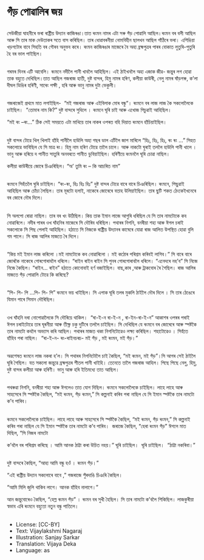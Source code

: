 # গঁড় পোৱালিৰ জয়

##
সেউজীয়া ঘাহনীৰে ভৰা ৰাষ্ট্রীয় উদ্যান কাজিৰঙা।তাত ৰংমন নামৰ এটা সৰু গঁড় পোৱালি আছিল।ৰংমন বৰ বলী আছিল আৰু সি তাৰ মাক দেউতাকৰ সতে বাস কৰিছিল। তাৰ ধোৱাবৰনীয়া নোমবিহীন ছালখন আছিল গাঁঠিৰে ভৰা। এশিঙিয়া খড়গটোৰ বাবে সিহতি বৰ গৌৰব অনুভব কৰে। ৰংমন কাজিৰঙাৰ মাজেৰে বৈ অহা ব্রহ্মপুত্রৰ পাৰৰ বোকাত লুতুৰি-পুতুৰি হৈ বৰ ভাল পাইছিল। 

##
গৰমৰ দিনৰ এটি আবেলি। ৰংমনে নদীলৈ পানী খাবলৈ আহিছিল। এই ঠাইখনলৈ অহা এজাক জীৱ- জন্তুৰ লগ হোৱা তাক বহুতে দেখিছিল।তাত আছিল গজৰাজ হাতী, দুষ্ট বান্দৰ, হিমু নামৰ হৰিণ, কলীয়া কাউৰী, নেলু নামৰ ষাঁড়গৰু, ক’লা দীঘল ডিঙিৰ হৰিণী, সাৰেং পক্ষী , হৰি আৰু ভানু নামৰ দুটা ভেকুলী। 

##
গজৰাজেই প্রথমে মাত লগাইছিল-  “মই গজৰাজ আৰু এইবিলাক মোৰ বন্ধু“। ৰংমনে বৰ লাজ লাজ কৈ সকলোলৈকে চাইছিল।  “তোমাৰ নাম কি?” দুষ্ট বান্দৰে সুধিলে । ৰংমনে ঘূৰি চাই আৰু এখোজ পিচুৱাই আহিছিল। 

“মই ৰং –ৰং...” ঠিক সেই সময়তে এটা মাখিয়ে তাৰ নাকৰ ওপৰত বহি দিয়াত ৰংমনে হাঁচিয়াইছিল। 

##
দুষ্ট বান্দৰ টোৱে খিল্ খিলাই হাঁহি পানীলৈ হাউলি অহা গছৰ ডাল এটিলৈ জাপ মাৰিলে “হিঃ, হিঃ, হিঃ, ৰং ৰং ...” সিহত সকলোৱে ভাবিছিল যে সি মাত্র ৰং। হিমু নাম হৰিণ টোৱে তালৈ চালে। আৰু নাকটো ঘুৰাই তললৈ হাউলি পানী খালে । ভানু আৰু হৰিয়ে দ পানীত সাতুৰি অনবৰতে পানীত ডুবিয়াইছিল। হৰিণীয়ে ৰংমনলৈ ঘূৰি চোৱা নাছিল। 

কলীয়া কাউৰীয়ে জোৰে চিঞৰিছিল। “অ’ তুমি ৰং – কি আচৰিত নাম” 

##
ৰংমনে সিহঁতলৈ ঘুৰি চাইছিল। “ৰং-ৰং, হিঃ হিঃ হিঃ” দুষ্ট বান্দৰ টোৱে বাৰে বাৰে চিঞৰিছিল। ৰংমনে, পিছুৱাই আহিছিল আৰু চোঁচা লৈছিল। তাৰ মূৰটো হলাই, নাকেৰে জোৰেৰে বতাহ উলিয়াইছিল। তাৰ ছুটি শকত ঠেংকেইখনেৰে বৰ জোৰে দৌৰ দিলে।

##
সি অলপো ৰোৱা নাছিল। তাৰ বৰ খং উঠিছিল। কিয় তাক ইমান লাজে আগুৰি ধৰিছিল যে সি তাৰ নামটোকে কব নোৱাৰিলে। নদীৰ পাৰৰ ওখ ঘাঁহনিৰ মাজেৰে সি দৌৰিব ধৰিছিল। পথাৰৰ নিগনি, বনৰীয়া শহা আৰু ঈগল চৰাই সকলোকে সি পিছ পেলাই আহিছিল। হঠাতে সি নিজকে ৰাষ্ট্রীয় উদ্যানৰ কাষেৰে যোৱা ৰাজ আলিত উপস্থিত হোৱা বুলি গম পালে। সি ৰাজ আলিৰ মাজতে ৰৈ দিলে। 

##
“কিয় মই ইমান লাজ কৰিলো ।মই নামটোকে কব নোৱাৰিলো । মই কঠোৰ পৰিশ্রম কৰিবই লাগিব।” সি বাৰে বাৰে জোৰকৈ নাকেৰে গোৰগোৰাবলৈ ধৰিলে। “ৰাইন ৰাইন ৰাইন সি পুনৰ গোৰগোৰাবলৈ ধৰিলে। “এনেদৰে নহ’ব” সি নিজে নিজে কৈছিল। “ৰাইন... ৰাইন” হঠাতে কোনোবাই হর্ণ বজাইছিল। বাছ,কাৰ ,আৰু ট্রাকবোৰ ৰৈ গৈছিল। ৰাজ আলিৰ মাজতে গঁড় পোৱালি টোৱে কি কৰিছে? 

##
“পি- পি- পি ...পি- পি- পি” ৰংমনে ভয় খাইছিল। সি এপাক ঘূৰি তলৰ মুকলি ঠাইলৈ দৌৰ দিলে । সি তাৰ ঠেঙেৰে যিমান পাৰে সিমান দৌৰিছিল। 

##
ওখ ঘাঁহনি দৰা নোপোৱালৈকে সি দৌৰিয়ে থাকিল।  “ৰা-ই-ন ৰা-ই-ন , ৰা-ইন-ৰা-ই-ন” আকাশৰ ওপৰৰ পৰাই ঈগল চৰাইটোৱে তাৰ ঘূৰনীয়া আৰু তীক্ষ্ণ চকু দুটিৰে তললৈ চাইছিল। সি দেখিছিল যে ৰংমনে বৰ জোৰেৰে আৰু স্পষ্টকৈ তাৰ নামটো কবলৈ অভ্যাস কৰি আছিল। পথাৰৰ মাজত থকা নিগনিটোৱেও লক্ষ্য কৰিছিল। শহাটোৱেও । সিহঁতে হাঁহিব পৰা নাছিল।  “ৰা-ই-ন- ৰং-ৰাইনচৰচ- মই গঁড় , মই ৰংমন, মই গঁড়।” 

##
অৱশেষত ৰংমনে লাজ নকৰা হ’ল। সি পথাৰৰ নিগনিটোলৈ চাই কৈছিল, “মই ৰংমন, মই গঁড়”।সি আগৰ সেই ঠাইলৈ ঘূৰি গৈছিল। যত সকলো জন্তুৱে ব্রহ্মপুত্রৰ শীতল পানী খাইহি। তেনেতে তালৈ গজৰাজ আহিল। পিছে পিছে নেলু, হিমু, দুষ্ট বান্দৰ কলীয়া আৰু হৰিণী। ভানু আৰু হৰি ইতিমধ্যে তাত আছিল।

##
পথৰুৱা নিগনি, বনৰীয়া শহা আৰু ঈগলেও তাত যোগ দিছিল। ৰংমনে সকলোলৈকে চাইছিল। লাহে লাহে আৰু সাহসেৰে সি স্পষ্টকৈ কৈছিল, “মই ৰংমন, গঁড় ৰংমন,” সি কল্পনাই কৰিব পৰা নাছিল যে সি ইমান স্পষ্টকৈ তাৰ নামটো ক’ব পাৰিব। 

##
ৰংমনে সকলোলৈকে চাইছিল। লাহে লাহে আৰু সাহসেৰে সি স্পষ্টকৈ কৈছিল, “মই ৰংমন, গঁড় ৰংমন,” সি কল্পনাই কৰিব পৰা নাছিল যে সি ইমান স্পষ্টকৈ তাৰ নামটো ক’ব পাৰিব।  জৰাজে কৈছিল, “হেৰা ৰংমন গঁড়” ঈগলে মাত দিছিল, “সি নিজৰ নামটো

ক’বলৈ বৰ পৰিশ্রম কৰিছে । আমি আনক ঠাট্টা কৰা উচিত নহয়।” ঘূৰি চাইছিল।  ঘূৰি চাইছিল।  “ঠাট্টা নকৰিবা।”

##
দুষ্ট বান্দৰে কৈছিল, “আহা আমি বন্ধু হওঁ । ৰংমন গঁড়।” 

“এই ৰাষ্ট্রীয় উদ্যান সকলোৰে বাবে ,” গজৰাজে শুঁৰদাঙি চিঞৰি কৈছিল। 

“আমি মিলি জুলি থাকিব লাগে। আনক হাঁহিব নালাগে।” 

আন জন্তুবোৰেও কৈছিল, “হেল্ল ৰংমন গঁড়” । ৰংমন বৰ সুখী হৈছিল। সি তাৰ নামটো ক’বলৈ শিকিছিল। লাজকুৰীয়া স্বভাব এৰি ৰংমনে বহুতো নতুন বন্ধু পাতিলে। 

##
* License: [CC-BY]
* Text: Vijaylakshmi Nagaraj
* Illustration: Sanjay Sarkar
* Translation: Vijaya Deka
* Language: as
